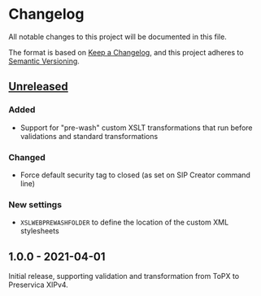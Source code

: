 # Changelog

All notable changes to this project will be documented in this file.

The format is based on [Keep a Changelog](https://keepachangelog.com/en/1.0.0/), and this project
adheres to [Semantic Versioning](https://semver.org/spec/v2.0.0.html).

## [Unreleased]

### Added

- Support for "pre-wash" custom XSLT transformations that run before validations and standard
  transformations

### Changed

- Force default security tag to closed (as set on SIP Creator command line)

### New settings

- `XSLWEBPREWASHFOLDER` to define the location of the custom XML stylesheets

## 1.0.0 - 2021-04-01

Initial release, supporting validation and transformation from ToPX to Preservica XIPv4.

[Unreleased]: https://github.com/noord-hollandsarchief/preingest/compare/v1.0.0...HEAD
